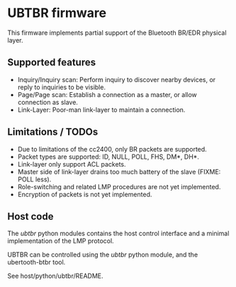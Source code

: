 # UBTBR firmware

This firmware implements partial support of the Bluetooth BR/EDR physical layer.

## Supported features

- Inquiry/Inquiry scan: Perform inquiry to discover nearby devices, or reply to inquiries to be visible.
- Page/Page scan: Establish a connection as a master, or allow connection as slave.
- Link-Layer: Poor-man link-layer to maintain a connection.

## Limitations / TODOs
- Due to limitations of the cc2400, only BR packets are supported.
- Packet types are supported: ID, NULL, POLL, FHS, DM*, DH*.
- Link-layer only support ACL packets.
- Master side of link-layer drains too much battery of the slave (FIXME: POLL less).
- Role-switching and related LMP procedures are not yet implemented.
- Encryption of packets is not yet implemented.

## Host code
The *ubtbr* python modules contains the host control interface and a minimal implementation of the LMP protocol. 

UBTBR can be controlled using the *ubtbr* python module, and the ubertooth-btbr tool.

See host/python/ubtbr/README.
